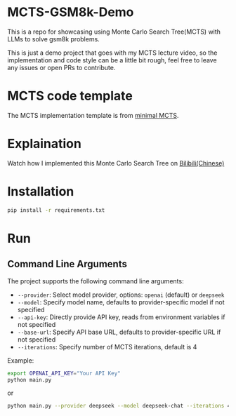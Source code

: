 # MCTS-GSM8k-Demo
This is a repo for showcasing using Monte Carlo Search Tree(MCTS) with LLMs to solve gsm8k problems.

This is just a demo project that goes with my MCTS lecture video, so the implementation and code style can be a little bit rough, feel free to leave any issues or open PRs to contribute.

# MCTS code template

The MCTS implementation template is from [minimal MCTS](https://gist.github.com/qpwo/c538c6f73727e254fdc7fab81024f6e1).

# Explaination

Watch how I implemented this Monte Carlo Search Tree on [Bilibili(Chinese)](https://www.bilibili.com/video/BV1BArPYQE8x/?share_source=copy_web&vd_source=9b4d25b8767b0ea1804ade3ffd3cf9dc)

# Installation
```bash
pip install -r requirements.txt
```

# Run



## Command Line Arguments
The project supports the following command line arguments:
- `--provider`: Select model provider, options: `openai` (default) or `deepseek`
- `--model`: Specify model name, defaults to provider-specific model if not specified
- `--api-key`: Directly provide API key, reads from environment variables if not specified
- `--base-url`: Specify API base URL, defaults to provider-specific URL if not specified
- `--iterations`: Specify number of MCTS iterations, default is 4

Example:
```bash
export OPENAI_API_KEY="Your API Key"
python main.py
```
or
```bash
python main.py --provider deepseek --model deepseek-chat --iterations 4 --api-key "Your DeepSeek API Key"
```